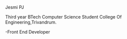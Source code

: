 Jesmi PJ

Third year BTech Computer Science Student
College Of Engineering,Trivandrum.

-Front End Developer
